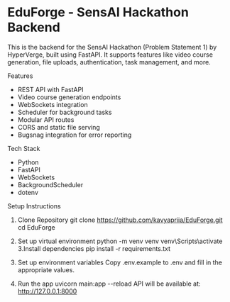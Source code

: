 # EduForge - SensAI Hackathon Backend
This is the backend for the SensAI Hackathon (Problem Statement 1) by HyperVerge, built using FastAPI. It supports features like video course generation, file uploads, authentication, task management, and more.

Features
- REST API with FastAPI
- Video course generation endpoints
- WebSockets integration
- Scheduler for background tasks
- Modular API routes
- CORS and static file serving
- Bugsnag integration for error reporting

Tech Stack
- Python
- FastAPI
- WebSockets
- BackgroundScheduler
- dotenv

Setup Instructions

1. Clone Repository
 git clone https://github.com/kavyapriia/EduForge.git
cd EduForge

2. Set up virtual environment
python -m venv venv
venv\Scripts\activate  
3.Install dependencies
pip install -r requirements.txt

4. Set up environment variables
Copy .env.example to .env and fill in the appropriate values.

5. Run the app
uvicorn main:app --reload
API will be available at: http://127.0.0.1:8000




